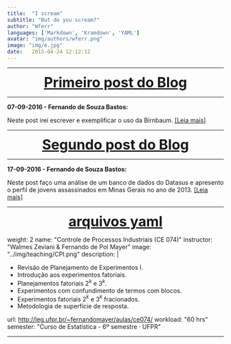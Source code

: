 ```yaml
---
title:  "I scream"
subtitle: "But do you scream?"
author: "Wferr"
languages: ['Markdown', 'Kramdown', 'YAML']
avatar: "img/authors/wferr.png"
image: "img/e.jpg"
date:   2015-04-24 12:12:12
---
```


***

<center><font size="6" color="#76asaf">
<a href="/blog_posts/07-09-2016/post1">
<b>Primeiro post do Blog</b>
</a></font></center>

***

**07-09-2016 - Fernando de Souza Bastos:**

Neste post irei escrever e exemplificar o uso da Birnbaum. [[Leia mais]](/blog_posts/07-09-2016/post1)

***

<center><font size="6" color="#76asaf">
<a href="/blog_posts/17-09-2016/post2">
<b>Segundo post do Blog</b>
</a></font></center>

***

**17-09-2016 - Fernando de Souza Bastos:**

Neste post faço uma análise de um banco de dados do Datasus e apresento o perfil de jovens assassinados em Minas Gerais no ano de 2013. [[Leia mais]](/blog_posts/17-09-2016/post2)

***

<center><font size="6" color="#76asaf">
<a href="/data/courses/">
<b>arquivos yaml</b>
</a></font></center>

weight: 2
name: "Controle de Processos Industriais (CE 074)"
instructor: "Walmes Zeviani & Fernando de Pol Mayer"
image: "../img/teaching/CPI.png"
description: |

  * Revisão de Planejamento de Experimentos I.
  * Introdução aos experimentos fatoriais.
  * Planejamentos fatoriais 2$^k$ e 3$^k$.
  * Experimentos com confundimento de termos com blocos.
  * Experimentos fatoriais 2$^k$ e 3$^k$ fracionados.
  * Metodologia de superfície de resposta.

url: http://leg.ufpr.br/~fernandomayer/aulas/ce074/
workload: "60 hrs"
semester: "Curso de Estatística - 6º semestre · UFPR"


***